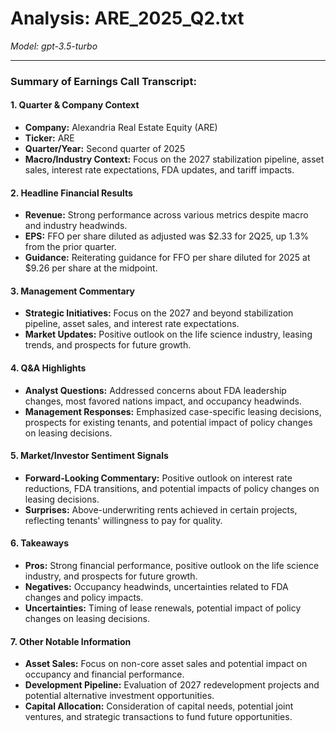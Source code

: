 # Analysis: ARE_2025_Q2.txt

*Model: gpt-3.5-turbo*

---

### Summary of Earnings Call Transcript:

#### 1. **Quarter & Company Context**
- **Company:** Alexandria Real Estate Equity (ARE)
- **Ticker:** ARE
- **Quarter/Year:** Second quarter of 2025
- **Macro/Industry Context:** Focus on the 2027 stabilization pipeline, asset sales, interest rate expectations, FDA updates, and tariff impacts.

#### 2. **Headline Financial Results**
- **Revenue:** Strong performance across various metrics despite macro and industry headwinds.
- **EPS:** FFO per share diluted as adjusted was $2.33 for 2Q25, up 1.3% from the prior quarter.
- **Guidance:** Reiterating guidance for FFO per share diluted for 2025 at $9.26 per share at the midpoint.

#### 3. **Management Commentary**
- **Strategic Initiatives:** Focus on the 2027 and beyond stabilization pipeline, asset sales, and interest rate expectations.
- **Market Updates:** Positive outlook on the life science industry, leasing trends, and prospects for future growth.

#### 4. **Q&A Highlights**
- **Analyst Questions:** Addressed concerns about FDA leadership changes, most favored nations impact, and occupancy headwinds.
- **Management Responses:** Emphasized case-specific leasing decisions, prospects for existing tenants, and potential impact of policy changes on leasing decisions.

#### 5. **Market/Investor Sentiment Signals**
- **Forward-Looking Commentary:** Positive outlook on interest rate reductions, FDA transitions, and potential impacts of policy changes on leasing decisions.
- **Surprises:** Above-underwriting rents achieved in certain projects, reflecting tenants' willingness to pay for quality.

#### 6. **Takeaways**
- **Pros:** Strong financial performance, positive outlook on the life science industry, and prospects for future growth.
- **Negatives:** Occupancy headwinds, uncertainties related to FDA changes and policy impacts.
- **Uncertainties:** Timing of lease renewals, potential impact of policy changes on leasing decisions.

#### 7. **Other Notable Information**
- **Asset Sales:** Focus on non-core asset sales and potential impact on occupancy and financial performance.
- **Development Pipeline:** Evaluation of 2027 redevelopment projects and potential alternative investment opportunities.
- **Capital Allocation:** Consideration of capital needs, potential joint ventures, and strategic transactions to fund future opportunities.
